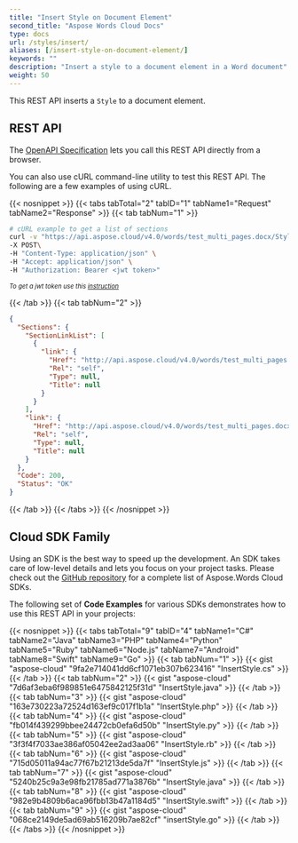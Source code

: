 ```yaml
---
title: "Insert Style on Document Element"
second_title: "Aspose Words Cloud Docs"
type: docs
url: /styles/insert/
aliases: [/insert-style-on-document-element/]
keywords: ""
description: "Insert a style to a document element in a Word document"
weight: 50
---
```


This REST API inserts a `Style` to a document element.

## REST API

The [OpenAPI Specification](https://apireference.aspose.cloud/words/#/Styles/InsertStyle) lets you call this REST API directly from a browser.

You can also use cURL command-line utility to test this REST API. The following are a few examples of using cURL.

{{< nosnippet >}}
{{< tabs tabTotal="2" tabID="1" tabName1="Request" tabName2="Response" >}}
{{< tab tabNum="1" >}}

```bash
# cURL example to get a list of sections
curl -v "https://api.aspose.cloud/v4.0/words/test_multi_pages.docx/Styles/InsertStyle" \
-X POST\
-H "Content-Type: application/json" \
-H "Accept: application/json" \
-H "Authorization: Bearer <jwt token>"
```

<p style="margin:0;font-size:80%;font-style:italic">To get a jwt token use this <a href="/words/getting-started/available-sdks/#curl">instruction</a></p>

{{< /tab >}}
{{< tab tabNum="2" >}}

```json
{
  "Sections": {
    "SectionLinkList": [
      {
        "link": {
          "Href": "http://api.aspose.cloud/v4.0/words/test_multi_pages.docx/sections/0",
          "Rel": "self",
          "Type": null,
          "Title": null
        }
      }
    ],
    "link": {
      "Href": "http://api.aspose.cloud/v4.0/words/test_multi_pages.docx/sections",
      "Rel": "self",
      "Type": null,
      "Title": null
    }
  },
  "Code": 200,
  "Status": "OK"
}
```

{{< /tab >}}
{{< /tabs >}}
{{< /nosnippet >}}

## Cloud SDK Family

Using an SDK is the best way to speed up the development. An SDK takes care of low-level details and lets you focus on your project tasks. Please check out the [GitHub repository](https://github.com/aspose-words-cloud) for a complete list of Aspose.Words Cloud SDKs.

The following set of **Code Examples** for various SDKs demonstrates how to use this REST API in your projects:

{{< nosnippet >}}
{{< tabs tabTotal="9" tabID="4" tabName1="C#" tabName2="Java" tabName3="PHP" tabName4="Python" tabName5="Ruby" tabName6="Node.js" tabName7="Android" tabName8="Swift" tabName9="Go" >}}
{{< tab tabNum="1" >}}
{{< gist "aspose-cloud" "9fa2e714041dd6cf1071eb307b623416" "InsertStyle.cs" >}}
{{< /tab >}}
{{< tab tabNum="2" >}}
{{< gist "aspose-cloud" "7d6af3eba6f989851e6475842125f31d" "InsertStyle.java" >}}
{{< /tab >}}
{{< tab tabNum="3" >}}
{{< gist "aspose-cloud" "163e730223a72524d163ef9c017f1b1a" "InsertStyle.php" >}}
{{< /tab >}}
{{< tab tabNum="4" >}}
{{< gist "aspose-cloud" "fb014f439299bbee24472cb0efa6d50b" "InsertStyle.py" >}}
{{< /tab >}}
{{< tab tabNum="5" >}}
{{< gist "aspose-cloud" "3f3f4f7033ae386af05042ee2ad3aa06" "InsertStyle.rb" >}}
{{< /tab >}}
{{< tab tabNum="6" >}}
{{< gist "aspose-cloud" "715d05011a94ac77f67b21213de5da7f" "InsertStyle.js" >}}
{{< /tab >}}
{{< tab tabNum="7" >}}
{{< gist "aspose-cloud" "5240b25c9a3e98fb21785ad771a3876b" "InsertStyle.java" >}}
{{< /tab >}}
{{< tab tabNum="8" >}}
{{< gist "aspose-cloud" "982e9b4809b6aca96fbb13b47a1184d5" "InsertStyle.swift" >}}
{{< /tab >}}
{{< tab tabNum="9" >}}
{{< gist "aspose-cloud" "068ce2149de5ad69ab516209b7ae82cf" "insertStyle.go" >}}
{{< /tab >}}
{{< /tabs >}}
{{< /nosnippet >}}
